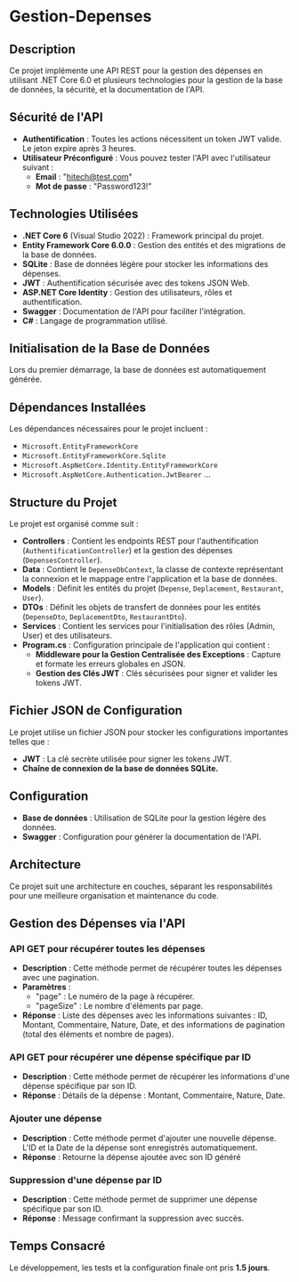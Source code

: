 # Gestion-Depenses

## Description

Ce projet implémente une API REST pour la gestion des dépenses en utilisant .NET Core 6.0 et plusieurs technologies pour la gestion de la base de données, la sécurité, et la documentation de l'API. 

## Sécurité de l'API

- **Authentification** : Toutes les actions nécessitent un token JWT valide. Le jeton expire après 3 heures.
- **Utilisateur Préconfiguré** : Vous pouvez tester l'API avec l'utilisateur suivant :
  - **Email** : "hitech@test.com"
  - **Mot de passe** : "Password123!"

## Technologies Utilisées

- **.NET Core 6** (Visual Studio 2022) : Framework principal du projet.
- **Entity Framework Core 6.0.0** : Gestion des entités et des migrations de la base de données.
- **SQLite** : Base de données légère pour stocker les informations des dépenses.
- **JWT** : Authentification sécurisée avec des tokens JSON Web.
- **ASP.NET Core Identity** : Gestion des utilisateurs, rôles et authentification.
- **Swagger** : Documentation de l'API pour faciliter l'intégration.
- **C#** : Langage de programmation utilisé.

## Initialisation de la Base de Données

Lors du premier démarrage, la base de données est automatiquement générée.

## Dépendances Installées

Les dépendances nécessaires pour le projet incluent :

- `Microsoft.EntityFrameworkCore`
- `Microsoft.EntityFrameworkCore.Sqlite`
- `Microsoft.AspNetCore.Identity.EntityFrameworkCore`
- `Microsoft.AspNetCore.Authentication.JwtBearer`
 ...

## Structure du Projet

Le projet est organisé comme suit :

- **Controllers** : Contient les endpoints REST pour l'authentification (`AuthentificationController`) et la gestion des dépenses (`DepensesController`).
- **Data** : Contient le `DepenseDbContext`, la classe de contexte représentant la connexion et le mappage entre l'application et la base de données.
- **Models** : Définit les entités du projet (`Depense`, `Deplacement`, `Restaurant`, `User`).
- **DTOs** : Définit les objets de transfert de données pour les entités (`DepenseDto`, `DeplacementDto`, `RestaurantDto`).
- **Services** : Contient les services pour l'initialisation des rôles (Admin, User) et des utilisateurs.
- **Program.cs** : Configuration principale de l'application qui contient :
  - **Middleware pour la Gestion Centralisée des Exceptions** : Capture et formate les erreurs globales en JSON.
  - **Gestion des Clés JWT** : Clés sécurisées pour signer et valider les tokens JWT.

## Fichier JSON de Configuration

Le projet utilise un fichier JSON pour stocker les configurations importantes telles que :

- **JWT** : La clé secrète utilisée pour signer les tokens JWT.
- **Chaîne de connexion de la base de données SQLite.**

## Configuration

- **Base de données** : Utilisation de SQLite pour la gestion légère des données.
- **Swagger** : Configuration pour générer la documentation de l'API.

## Architecture

Ce projet suit une architecture en couches, séparant les responsabilités pour une meilleure organisation et maintenance du code.

## Gestion des Dépenses via l'API

### API GET pour récupérer toutes les dépenses

- **Description** : Cette méthode permet de récupérer toutes les dépenses avec une pagination.
- **Paramètres** :
  - "page" : Le numéro de la page à récupérer.
  - "pageSize" : Le nombre d'éléments par page.
- **Réponse** : Liste des dépenses avec les informations suivantes : ID, Montant, Commentaire, Nature, Date, et des informations de pagination (total des éléments et nombre de pages).

### API GET pour récupérer une dépense spécifique par ID

- **Description** : Cette méthode permet de récupérer les informations d'une dépense spécifique par son ID.
- **Réponse** : Détails de la dépense : Montant, Commentaire, Nature, Date.

### Ajouter une dépense

- **Description** : Cette méthode permet d'ajouter une nouvelle dépense. L'ID et la Date de la dépense sont enregistrés automatiquement.
- **Réponse** : Retourne la dépense ajoutée avec son ID généré 

### Suppression d'une dépense par ID

- **Description** : Cette méthode permet de supprimer une dépense spécifique par son ID.
- **Réponse** : Message confirmant la suppression avec succès.

## Temps Consacré

Le développement, les tests et la configuration finale ont pris **1.5 jours**.
